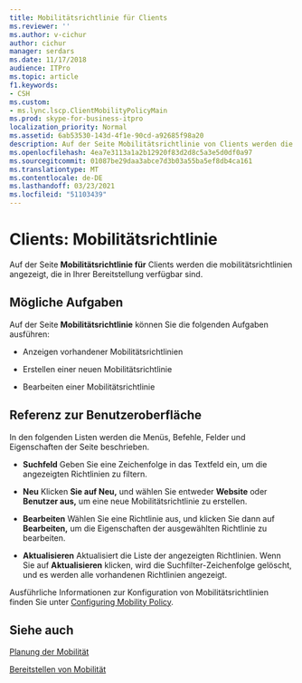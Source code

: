 ```yaml
---
title: Mobilitätsrichtlinie für Clients
ms.reviewer: ''
ms.author: v-cichur
author: cichur
manager: serdars
ms.date: 11/17/2018
audience: ITPro
ms.topic: article
f1.keywords:
- CSH
ms.custom:
- ms.lync.lscp.ClientMobilityPolicyMain
ms.prod: skype-for-business-itpro
localization_priority: Normal
ms.assetid: 6ab53530-143d-4f1e-90cd-a92685f98a20
description: Auf der Seite Mobilitätsrichtlinie von Clients werden die unter der Bereitstellung verfügbaren Mobilitätsrichtlinien angezeigt.
ms.openlocfilehash: 4ea7e3113a1a2b12920f83d2d8c5a3e5d0df0a97
ms.sourcegitcommit: 01087be29daa3abce7d3b03a55ba5ef8db4ca161
ms.translationtype: MT
ms.contentlocale: de-DE
ms.lasthandoff: 03/23/2021
ms.locfileid: "51103439"
---
```

# <a name="clients-mobility-policy"></a>Clients: Mobilitätsrichtlinie

Auf der Seite **Mobilitätsrichtlinie für** Clients werden die mobilitätsrichtlinien angezeigt, die in Ihrer Bereitstellung verfügbar sind. 

## <a name="tasks-you-can-perform"></a>Mögliche Aufgaben

Auf der Seite **Mobilitätsrichtlinie** können Sie die folgenden Aufgaben ausführen:

- Anzeigen vorhandener Mobilitätsrichtlinien

- Erstellen einer neuen Mobilitätsrichtlinie

- Bearbeiten einer Mobilitätsrichtlinie

## <a name="ui-reference"></a>Referenz zur Benutzeroberfläche

In den folgenden Listen werden die Menüs, Befehle, Felder und Eigenschaften der Seite beschrieben.


- **Suchfeld** Geben Sie eine Zeichenfolge in das Textfeld ein, um die angezeigten Richtlinien zu filtern.

- **Neu** Klicken **Sie auf Neu,** und wählen Sie entweder **Website** oder **Benutzer aus,** um eine neue Mobilitätsrichtlinie zu erstellen.

- **Bearbeiten** Wählen Sie eine Richtlinie aus, und klicken Sie dann auf **Bearbeiten,** um die Eigenschaften der ausgewählten Richtlinie zu bearbeiten.

- **Aktualisieren** Aktualisiert die Liste der angezeigten Richtlinien. Wenn Sie auf **Aktualisieren** klicken, wird die Suchfilter-Zeichenfolge gelöscht, und es werden alle vorhandenen Richtlinien angezeigt.

Ausführliche Informationen zur Konfiguration von Mobilitätsrichtlinien finden Sie unter [Configuring Mobility Policy](/previous-versions/office/lync-server-2013/lync-server-2013-configuring-mobility-policy).

## <a name="see-also"></a>Siehe auch

[Planung der Mobilität](/previous-versions/office/lync-server-2013/lync-server-2013-planning-for-mobility)

[Bereitstellen von Mobilität](/previous-versions/office/lync-server-2013/lync-server-2013-deploying-mobility)